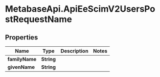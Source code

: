 # MetabaseApi.ApiEeScimV2UsersPostRequestName

## Properties

Name | Type | Description | Notes
------------ | ------------- | ------------- | -------------
**familyName** | **String** |  | 
**givenName** | **String** |  | 


